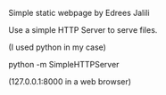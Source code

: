 Simple static webpage by Edrees Jalili

Use a simple HTTP Server to serve files.

(I used python in my case)

python -m SimpleHTTPServer

(127.0.0.1:8000 in a web browser)